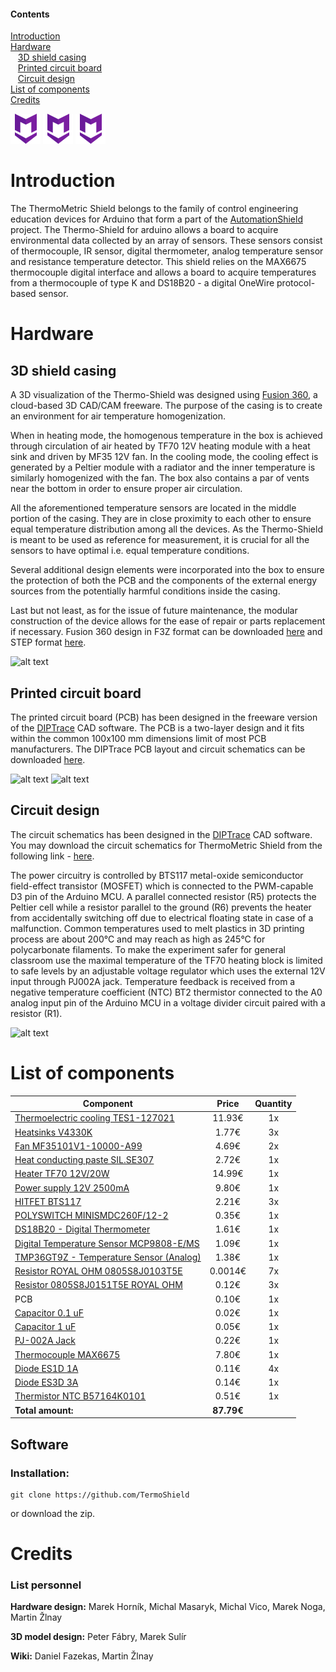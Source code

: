 
#### Contents
[Introduction](#introduction)<br/>
[Hardware](#hardware)<br/>
&nbsp;&nbsp;&nbsp;[3D shield casing](#3d-shield-casing)<br/>
&nbsp;&nbsp;&nbsp;[Printed circuit board](#printed-circuit-board)<br/>
&nbsp;&nbsp;&nbsp;[Circuit design](#circuit-design)<br/>
[List of components](#list-of-components)<br/>
[Credits](#credits)<br/>


![alt text](https://github.com/adam-p/markdown-here/raw/master/src/common/images/icon48.png "Logo Title Text 1") 
![alt text](https://github.com/adam-p/markdown-here/raw/master/src/common/images/icon48.png "Logo Title Text 1") 
![alt text](https://github.com/adam-p/markdown-here/raw/master/src/common/images/icon48.png "Logo Title Text 1") 

# Introduction
The ThermoMetric Shield belongs to the family of control engineering education devices for Arduino that form a part of the [AutomationShield](https://github.com/gergelytakacs/AutomationShield/wiki) project. The Thermo-Shield for arduino allows a board to acquire environmental data collected by an array of sensors. These sensors consist of thermocouple, IR sensor, digital thermometer, analog temperature sensor and resistance temperature detector. This shield relies on the MAX6675 thermocouple digital interface and allows a board to acquire temperatures from a thermocouple of type K and DS18B20 - a digital OneWire protocol-based sensor.

# Hardware

## 3D shield casing 
A 3D visualization of the Thermo-Shield was designed using [Fusion 360](https://www.autodesk.com/products/fusion-360/overview), a cloud-based 3D CAD/CAM freeware. The purpose of the casing is to create an environment for air temperature homogenization. 

When in heating mode, the homogenous temperature in the box is achieved through circulation of air heated by TF70 12V heating module with a heat sink and driven by MF35 12V fan. In the cooling mode, the cooling effect is generated by a Peltier module with a radiator and the inner temperature is similarly homogenized with the fan. The box also contains a par of vents near the bottom in order to ensure proper air circulation.

All the aforementioned temperature sensors are located in the middle portion of the casing. They are in close proximity to each other to ensure equal temperature distribution among all the devices. As the Thermo-Shield is meant to be used as reference for measurement, it is crucial for all the sensors to have optimal i.e. equal temperature conditions.

Several additional design elements were incorporated into the box to ensure the protection of   both the PCB and the components of the external energy sources from the potentially harmful conditions inside the casing. 

Last but not least, as for the issue of future maintenance, the modular construction of the device allows for the ease of repair or parts replacement if necessary. Fusion 360 design in F3Z format can be downloaded [here](https://github.com/gergelytakacs/AutomationShield/wiki/file/Thermo/Complet-assemblery_v12.rar) and STEP format [here](https://github.com/gergelytakacs/AutomationShield/wiki/file/Thermo/Complet-3D_model_ThermoShield_assemblery_v12.rar).

![alt text](https://github.com/gergelytakacs/AutomationShield/wiki/fig/3D_model_ThermoMetricShield.png "3D model") 

## Printed circuit board
The printed circuit board (PCB)  has been designed in the freeware version of the [DIPTrace](https://diptrace.com/) CAD software. The PCB is a two-layer design and it fits within the common 100x100 mm dimensions limit of most PCB  manufacturers.  The DIPTrace PCB layout and circuit schematics can be downloaded [here](https://github.com/gergelytakacs/AutomationShield/wiki/file/Thermo/ThermoShield_PCB2.1.rar).

![alt text](https://github.com/gergelytakacs/AutomationShield/wiki/fig/ThermoShield_Top_PCB.png "PCB") 
![alt text](https://github.com/gergelytakacs/AutomationShield/wiki/fig/ThermoShield_Bottom_PCB.png "PCB") 

## Circuit design
The circuit schematics has been designed in the [DIPTrace](https://diptrace.com/) CAD software. You may download the circuit schematics for ThermoMetric Shield from the following link - [here](https://github.com/gergelytakacs/AutomationShield/wiki/file/Thermo/ThermoShield_Circuit_v2.rar).

The power circuitry is controlled by BTS117 metal-oxide semiconductor field-effect transistor (MOSFET) which is connected to the PWM-capable D3 pin of the Arduino MCU. A parallel connected resistor (R5) protects the Peltier cell while a resistor parallel to the ground (R6) prevents the heater from accidentally switching off due to electrical floating state in case of a malfunction.
Common temperatures used to melt plastics in 3D printing process are about 200°C and may reach as high as 245°C for polycarbonate filaments. To make the experiment safer for general classroom use the maximal temperature of the TF70 heating block is limited to safe levels by an adjustable voltage regulator which uses the external 12V input through PJ002A jack.
Temperature feedback is received from a negative temperature coefficient (NTC) BT2 thermistor connected to the A0 analog input pin of the Arduino MCU in a voltage divider circuit paired with a resistor (R1).


![alt text](https://github.com/gergelytakacs/AutomationShield/wiki/fig/ThermoShield_circuit_v2.bmp "Electric schematic layout") 


# List of components

| Component     | Price         | Quantity | 
| ------------- |:-------------:| :-----:|    
| [Thermoelectric cooling TES1-127021](https://www.conrad.sk/peltierov-clanok-tru-components-tes1-127021-15-4-v-dc-2-1-a-18-1-w.k1569028) | 11.93€ | 1x | 
| [Heatsinks V4330K](https://www.gme.sk/v4330k) | 1.77€      |   3x |   
| [Fan MF35101V1-10000-A99](https://www.gme.sk/mf35101v1-10000-a99) | 4.69€      |    2x |   
| [Heat conducting paste SIL.SE307](https://www.gme.sk/teplovodiva-pasta-sil-se307-white-5g) | 2.72€ | 1x |
| [Heater TF70 12V/20W](https://www.hudiny.sk/12v-20w-mini-ploche-vyhrevne-teleso-26x38mm.html) | 14.99€ | 1x |
| [Power supply 12V 2500mA](https://www.gme.sk/napajeci-adapter-sitovy-12v-2500ma-5-5-2-1mm-b-vigan) | 9.80€ | 1x |
| [HITFET BTS117](https://www.gme.sk/unipolarni-tranzistor-bts117-to220) | 2.21€ | 3x |
| [POLYSWITCH MINISMDC260F/12-2](https://www.gme.sk/data/attachments/dsh.971-104.1.pdf?fbclid=IwAR2XCeQMRJ6E1nTB-POiPNjpQH9O5dZrGphu8UEnzKhEDBMe8AqhbxEkYu4) | 0.35€ | 1x |
| [DS18B20 - Digital Thermometer](https://www.gme.sk/ds18b20) | 1.61€ | 1x |
| [Digital Temperature Sensor MCP9808-E/MS](https://www.distrelec.sk/sk/snimac-teploty-microchip-mcp9808-ms/p/17336047) | 1.09€ | 1x |
| [TMP36GT9Z - Temperature Sensor (Analog)](https://www.gme.sk/tmp36gt9z) | 1.38€ | 1x |
| [Resistor ROYAL OHM 0805S8J0103T5E](https://www.tme.eu/sk/details/smd0805-10k/rezistory-smd-0805/royal-ohm/0805s8j0103t5e/) | 0.0014€ | 7x |
| [Resistor 0805S8J0151T5E ROYAL OHM](https://www.tme.eu/en/details/smd0805-150r/0805-smd-resistors/royal-ohm/0805s8j0151t5e/?fbclid=IwAR10SZLhT9_DlJ-FDn4JOFtryoGDHu_RrzwjALbh3AtT8X8smtctU_kHhfg) | 0.12€ | 3x |
| PCB | 0.10€ | 1x |
| [Capacitor 0.1 uF](https://www.sparkfun.com/products/8375) | 0.02€ | 1x |
| [Capacitor 1 uF](https://sk.farnell.com/panasonic/ecqv1h105jl/capacitor-film-50v-1uf/dp/1744833) | 0.05€ | 1x |
| [PJ-002A Jack](https://www.mouser.sk/ProductDetail/CUI-Devices/PJ-002A?qs=WyjlAZoYn51CKfAix9Mngw==) | 0.22€ | 1x |
| [Thermocouple MAX6675](https://www.ebay.com/itm/MAX6675-Module-K-Type-Thermocouple-Temperature-Sensor-for-Arduino-AL-/400798924042) | 7.80€ | 1x |
| [Diode ES1D 1A](https://www.gme.sk/dioda-es1d) | 0.11€ | 4x |
| [Diode ES3D 3A](https://www.tme.eu/sk/details/es3d-yan/univerzalne-diody-smd/yangjie-technology/es3d/?fbclid=IwAR3-66EtcFbKoM1b2Qv_UP4_X5Gvzgy_3Sf7rleeNVvX5_a2I9k7n0CJaVE) | 0.14€ | 1x |
| [Thermistor NTC B57164K0101](https://www.gme.sk/termistor-ntc-b57164k0101) | 0.51€ | 1x |
| **Total amount:** | **87.79€** | 

## Software
### Installation:
```
git clone https://github.com/TermoShield
```
or download the zip.

# Credits
### List personnel
**Hardware design:** Marek Horník, Michal Masaryk, Michal Vico, Marek Noga, Martin Žlnay

**3D model design:** Peter Fábry, Marek Sulír 

**Wiki:** Daniel Fazekas, Martin Žlnay
 

 


